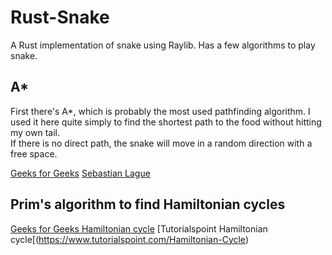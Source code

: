 # Rust-Snake
A Rust implementation of snake using Raylib.
Has a few algorithms to play snake.

## A*
First there's A*, which is probably the most used pathfinding algorithm. I used it here quite simply to find the shortest path to the food without hitting my own tail.<br>
If there is no direct path, the snake will move in a random direction with a free space.

[Geeks for Geeks](https://www.geeksforgeeks.org/a-search-algorithm/)
[Sebastian Lague](https://www.youtube.com/watch?v=-L-WgKMFuhE&ab_channel=SebastianLague)

## Prim's algorithm to find Hamiltonian cycles

[Geeks for Geeks Hamiltonian cycle](https://www.geeksforgeeks.org/hamiltonian-cycle-backtracking-6/)
[Tutorialspoint Hamiltonian cycle[(https://www.tutorialspoint.com/Hamiltonian-Cycle)
